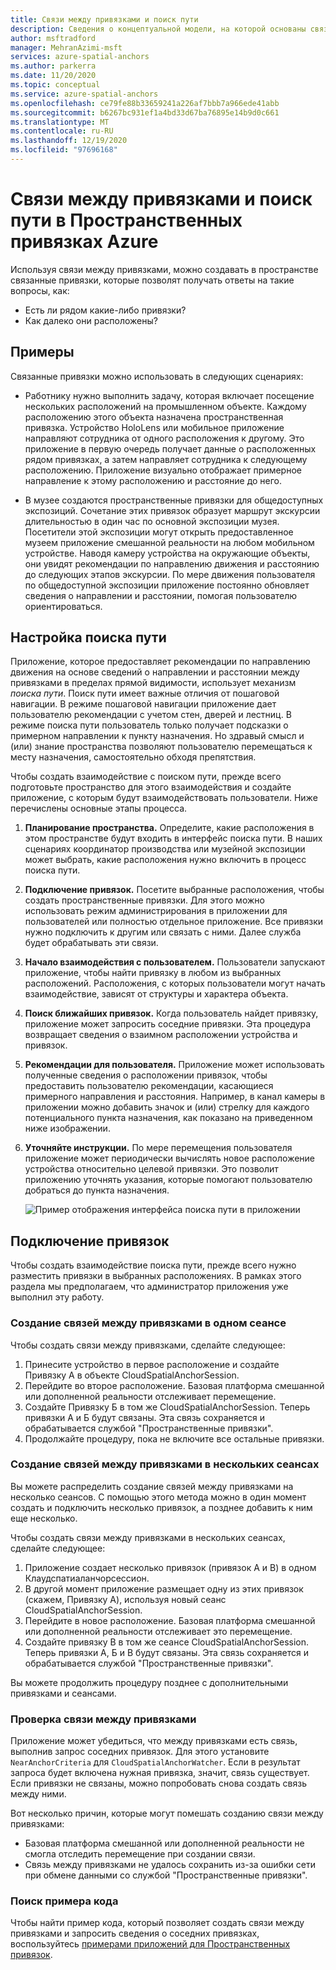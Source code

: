```yaml
---
title: Связи между привязками и поиск пути
description: Сведения о концептуальной модели, на которой основаны связи между привязками. Узнайте, как соединять привязки в пространстве и использовать API Nearby для выполнения сценария поиска пути.
author: msftradford
manager: MehranAzimi-msft
services: azure-spatial-anchors
ms.author: parkerra
ms.date: 11/20/2020
ms.topic: conceptual
ms.service: azure-spatial-anchors
ms.openlocfilehash: ce79fe88b33659241a226af7bbb7a966ede41abb
ms.sourcegitcommit: b6267bc931ef1a4bd33d67ba76895e14b9d0c661
ms.translationtype: MT
ms.contentlocale: ru-RU
ms.lasthandoff: 12/19/2020
ms.locfileid: "97696168"
---
```

# <a name="anchor-relationships-and-way-finding-in-azure-spatial-anchors"></a>Связи между привязками и поиск пути в Пространственных привязках Azure

Используя связи между привязками, можно создавать в пространстве связанные привязки, которые позволят получать ответы на такие вопросы, как:

* Есть ли рядом какие-либо привязки?
* Как далеко они расположены?

## <a name="examples"></a>Примеры

Связанные привязки можно использовать в следующих сценариях:

* Работнику нужно выполнить задачу, которая включает посещение нескольких расположений на промышленном объекте. Каждому расположению этого объекта назначена пространственная привязка. Устройство HoloLens или мобильное приложение направляют сотрудника от одного расположения к другому. Это приложение в первую очередь получает данные о расположенных рядом привязках, а затем направляет сотрудника к следующему расположению. Приложение визуально отображает примерное направление к этому расположению и расстояние до него.

* В музее создаются пространственные привязки для общедоступных экспозиций. Сочетание этих привязок образует маршрут экскурсии длительностью в один час по основной экспозиции музея. Посетители этой экспозиции могут открыть предоставленное музеем приложение смешанной реальности на любом мобильном устройстве. Наводя камеру устройства на окружающие объекты, они увидят рекомендации по направлению движения и расстоянию до следующих этапов экскурсии. По мере движения пользователя по общедоступной экспозиции приложение постоянно обновляет сведения о направлении и расстоянии, помогая пользователю ориентироваться.

## <a name="set-up-way-finding"></a>Настройка поиска пути

Приложение, которое предоставляет рекомендации по направлению движения на основе сведений о направлении и расстоянии между привязками в пределах прямой видимости, использует механизм *поиска пути*. Поиск пути имеет важные отличия от пошаговой навигации. В режиме пошаговой навигации приложение дает пользователю рекомендации с учетом стен, дверей и лестниц. В режиме поиска пути пользователь только получает подсказки о примерном направлении к пункту назначения. Но здравый смысл и (или) знание пространства позволяют пользователю перемещаться к месту назначения, самостоятельно обходя препятствия.

Чтобы создать взаимодействие с поиском пути, прежде всего подготовьте пространство для этого взаимодействия и создайте приложение, с которым будут взаимодействовать пользователи. Ниже перечислены основные этапы процесса.

1. **Планирование пространства.** Определите, какие расположения в этом пространстве будут входить в интерфейс поиска пути. В наших сценариях координатор производства или музейной экспозиции может выбрать, какие расположения нужно включить в процесс поиска пути.
2. **Подключение привязок.** Посетите выбранные расположения, чтобы создать пространственные привязки. Для этого можно использовать режим администрирования в приложении для пользователей или полностью отдельное приложение. Все привязки нужно подключить к другим или связать с ними. Далее служба будет обрабатывать эти связи.
3. **Начало взаимодействия с пользователем.** Пользователи запускают приложение, чтобы найти привязку в любом из выбранных расположений. Расположения, с которых пользователи могут начать взаимодействие, зависят от структуры и характера объекта.
4. **Поиск ближайших привязок.** Когда пользователь найдет привязку, приложение может запросить соседние привязки. Эта процедура возвращает сведения о взаимном расположении устройства и привязок.
5. **Рекомендации для пользователя.** Приложение может использовать полученные сведения о расположении привязок, чтобы предоставить пользователю рекомендации, касающиеся примерного направления и расстояния. Например, в канал камеры в приложении можно добавить значок и (или) стрелку для каждого потенциального пункта назначения, как показано на приведенном ниже изображении.
6. **Уточняйте инструкции.** По мере перемещения пользователя приложение может периодически вычислять новое расположение устройства относительно целевой привязки. Это позволит приложению уточнять указания, которые помогают пользователю добраться до пункта назначения.

    ![Пример отображения интерфейса поиска пути в приложении](./media/meeting-spot.png)

## <a name="connect-anchors"></a>Подключение привязок

Чтобы создать взаимодействие поиска пути, прежде всего нужно разместить привязки в выбранных расположениях. В рамках этого раздела мы предполагаем, что администратор приложения уже выполнил эту работу.

### <a name="connect-anchors-in-a-single-session"></a>Создание связей между привязками в одном сеансе

Чтобы создать связи между привязками, сделайте следующее:

1. Принесите устройство в первое расположение и создайте Привязку A в объекте CloudSpatialAnchorSession.
2. Перейдите во второе расположение. Базовая платформа смешанной или дополненной реальности отслеживает перемещение.
3. Создайте Привязку Б в том же CloudSpatialAnchorSession. Теперь привязки А и Б будут связаны. Эта связь сохраняется и обрабатывается службой "Пространственные привязки".
4. Продолжайте процедуру, пока не включите все остальные привязки.

### <a name="connect-anchors-in-multiple-sessions"></a>Создание связей между привязками в нескольких сеансах

Вы можете распределить создание связей между привязками на несколько сеансов. С помощью этого метода можно в один момент создать и подключить несколько привязок, а позднее добавить к ним еще несколько.

Чтобы создать связи между привязками в нескольких сеансах, сделайте следующее:

1. Приложение создает несколько привязок (привязок A и B) в одном Клаудспатиаланчорсессион.
2. В другой момент приложение размещает одну из этих привязок (скажем, Привязку A), используя новый сеанс CloudSpatialAnchorSession.
3. Перейдите в новое расположение. Базовая платформа смешанной или дополненной реальности отслеживает это перемещение.
4. Создайте привязку В в том же сеансе CloudSpatialAnchorSession. Теперь привязки А, Б и В будут связаны. Эта связь сохраняется и обрабатывается службой "Пространственные привязки".

Вы можете продолжить процедуру позднее с дополнительными привязками и сеансами.

### <a name="verify-anchor-connections"></a>Проверка связи между привязками

Приложение может убедиться, что между привязками есть связь, выполнив запрос соседних привязок. Для этого установите `NearAnchorCriteria` для `CloudSpatialAnchorWatcher`. Если в результат запроса будет включена нужная привязка, значит, связь существует. Если привязки не связаны, можно попробовать снова создать связь между ними.

Вот несколько причин, которые могут помешать созданию связи между привязками:

* Базовая платформа смешанной или дополненной реальности не смогла отследить перемещение при создании связи.
* Связь между привязками не удалось сохранить из-за ошибки сети при обмене данными со службой "Пространственные привязки".

### <a name="find-sample-code"></a>Поиск примера кода

Чтобы найти пример кода, который позволяет создать связи между привязками и запросить сведения о соседних привязках, воспользуйтесь [примерами приложений для Пространственных привязок](https://github.com/Azure/azure-spatial-anchors-samples).

